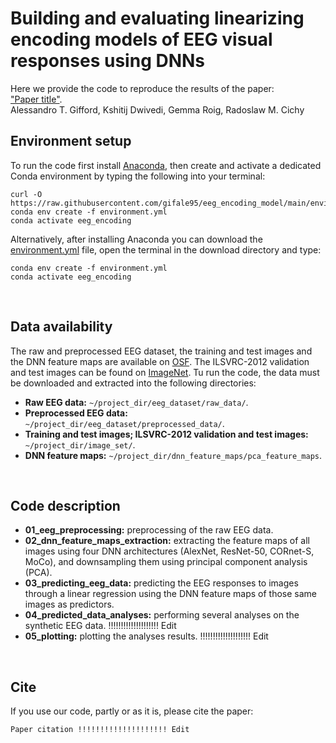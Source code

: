 # Building and evaluating linearizing encoding models of EEG visual responses using DNNs
Here we provide the code to reproduce the results of the paper:</br>
["Paper title"][paper_link].</br>
Alessandro T. Gifford, Kshitij Dwivedi, Gemma Roig, Radoslaw M. Cichy
</br>


## Environment setup
To run the code first install [Anaconda][conda], then create and activate a dedicated Conda environment by typing the following into your terminal:
```shell
curl -O https://raw.githubusercontent.com/gifale95/eeg_encoding_model/main/environment.yml
conda env create -f environment.yml
conda activate eeg_encoding
```
Alternatively, after installing Anaconda you can download the [environment.yml][env_file] file, open the terminal in the download directory and type:
```shell
conda env create -f environment.yml
conda activate eeg_encoding
```
</br>

## Data availability
The raw and preprocessed EEG dataset, the training and test images and the DNN feature maps are available on [OSF][osf]. The ILSVRC-2012 validation and test images can be found on [ImageNet][imagenet]. Tu run the code, the data must be downloaded and extracted into the following directories:

* **Raw EEG data:** `~/project_dir/eeg_dataset/raw_data/`.
* **Preprocessed EEG data:** `~/project_dir/eeg_dataset/preprocessed_data/`.
* **Training and test images; ILSVRC-2012 validation and test images:** `~/project_dir/image_set/`.
* **DNN feature maps:** `~/project_dir/dnn_feature_maps/pca_feature_maps`.
</br>


## Code description
* **01_eeg_preprocessing:** preprocessing of the raw EEG data.
* **02_dnn_feature_maps_extraction:** extracting the feature maps of all images using four DNN architectures (AlexNet, ResNet-50, CORnet-S, MoCo), and downsampling them using principal component analysis (PCA).
* **03_predicting_eeg_data:** predicting the EEG responses to images through a linear regression using the DNN feature maps of those same images as predictors.
* **04_predicted_data_analyses:** performing several analyses on the synthetic EEG data. !!!!!!!!!!!!!!!!!!!! Edit
* **05_plotting:** plotting the analyses results. !!!!!!!!!!!!!!!!!!!! Edit
</br>


## Cite
If you use our code, partly or as it is, please cite the paper:

```
Paper citation !!!!!!!!!!!!!!!!!!!! Edit
```

[paper_link]: !!!!!!!!!!!!!!!!!!!!!!!!!!!!!!!!!!!!!!!!!!!!!!!!!!!!!!!!!!!!!!!!!!!!!
[conda]: https://www.anaconda.com/
[env_file]: https://github.com/gifale95/eeg_encoding_model/blob/main/environment.yml
[osf]: https://osf.io/3jk45/s
[imagenet]: https://www.image-net.org/download.php